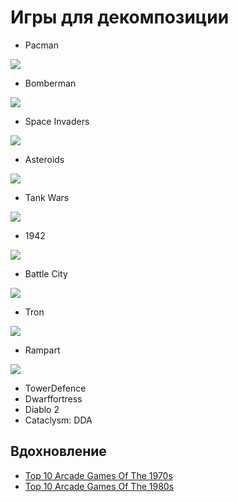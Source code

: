 # Игры для декомпозиции

- Pacman

![](https://upload.wikimedia.org/wikipedia/en/5/59/Pac-man.png)

- Bomberman

[![](https://upload.wikimedia.org/wikipedia/en/f/f1/Bomberman_%28NES%29_gameplay.png)](https://www.youtube.com/watch?v=xlp_M92ri-U)

- Space Invaders

[![](https://upload.wikimedia.org/wikipedia/en/2/20/SpaceInvaders-Gameplay.gif)](https://www.youtube.com/watch?v=MU4psw3ccUI)

- Asteroids

[![](https://gaminghistory101.files.wordpress.com/2012/03/asteroids_1.png)](https://www.youtube.com/watch?v=WYSupJ5r2zo)

- Tank Wars

[![](https://dosgames.com/screens/tankwars.gif)](https://www.youtube.com/watch?v=J-rAY1VSVNY)

- 1942

[![](http://www.filearchivehaven.com/wp-content/uploads/2015/05/1942_progress2.jpg)](https://www.youtube.com/watch?v=WRnn-bhv-AE)

- Battle City

[![](https://i.ytimg.com/vi/5SJfhcAKSlo/maxresdefault.jpg)](https://www.youtube.com/watch?v=5SJfhcAKSlo)

- Tron

![](https://thumbs.gfycat.com/WillingThickAfricanclawedfrog-size_restricted.gif)

- Rampart

[![](https://media.classicgames.me/nes/14590/rampart-on-nes_x.png)](https://www.youtube.com/watch?v=uKp-XeRfytY)

- TowerDefence
- Dwarffortress
- Diablo 2
- Cataclysm: DDA

## Вдохновление

- [Top 10 Arcade Games Of The 1970s](https://www.youtube.com/watch?v=km8bc_oBRgk)
- [Top 10 Arcade Games Of The 1980s](https://www.youtube.com/watch?v=Se0p2NlT7yY)
